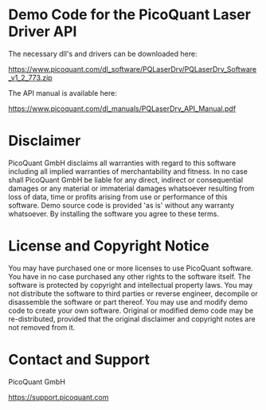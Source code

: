 # Demo Code for the PicoQuant Laser Driver API

The necessary dll's and drivers can be downloaded here:

https://www.picoquant.com/dl_software/PQLaserDrv/PQLaserDrv_Software_v1_2_773.zip

The API manual is available here:

https://www.picoquant.com/dl_manuals/PQLaserDrv_API_Manual.pdf

# Disclaimer

PicoQuant GmbH disclaims all warranties with regard to this software including
all implied warranties of merchantability and fitness. In no case shall
PicoQuant GmbH be liable for any direct, indirect or consequential damages or
any material or immaterial damages whatsoever resulting from loss of data, time
or profits arising from use or performance of this software.
Demo source code is provided 'as is' without any warranty whatsoever.
By installing the software you agree to these terms.

# License and Copyright Notice

You may have purchased one or more licenses to use PicoQuant software.
You have in no case purchased any other rights to the software itself.
The software is protected by copyright and intellectual property laws.
You may not distribute the software to third parties or reverse engineer,
decompile or disassemble the software or part thereof. You may use and modify
demo code to create your own software. Original or modified demo code may be
re-distributed, provided that the original disclaimer and copyright notes are not
removed from it.


# Contact and Support

PicoQuant GmbH 

https://support.picoquant.com
